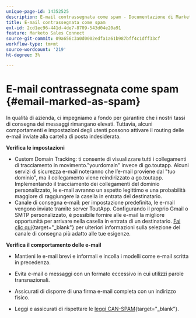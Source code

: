 ```yaml
---
unique-page-id: 14352525
description: E-mail contrassegnata come spam - Documentazione di Marketo - Documentazione del prodotto
title: E-mail contrassegnata come spam
exl-id: 2cd1ec96-441d-4de7-8709-543d04e20a91
feature: Marketo Sales Connect
source-git-commit: 09a656c3a0d0002edfa1a61b987bff4c1dff33cf
workflow-type: tm+mt
source-wordcount: '219'
ht-degree: 3%

---
```


# E-mail contrassegnata come spam {#email-marked-as-spam}

In qualità di azienda, ci impegniamo a fondo per garantire che i nostri tassi di consegna dei messaggi rimangano elevati. Tuttavia, alcuni comportamenti e impostazioni degli utenti possono attivare il routing delle e-mail inviate alla cartella di posta indesiderata.

**Verifica le impostazioni**

* Custom Domain Tracking: ti consente di visualizzare tutti i collegamenti di tracciamento in movimento.&quot;yourdomain&quot; invece di go.toutapp. Alcuni servizi di sicurezza e-mail noteranno che l’e-mail proviene dal &quot;tuo dominio&quot;, ma il collegamento viene reindirizzato a go.toutapp. Implementando il tracciamento dei collegamenti del dominio personalizzato, le e-mail avranno un aspetto legittimo e una probabilità maggiore di raggiungere la casella in entrata del destinatario.
* Canale di consegna e-mail: per impostazione predefinita, le e-mail vengono inviate tramite server ToutApp. Configurando il proprio Gmail o SMTP personalizzato, è possibile fornire alle e-mail la migliore opportunità per arrivare nella casella in entrata di un destinatario. [Fai clic qui](https://nation.marketo.com/docs/DOC-5080){target="_blank"} per ulteriori informazioni sulla selezione del canale di consegna più adatto alle tue esigenze.

**Verifica il comportamento delle e-mail**

* Mantieni le e-mail brevi e informali e incolla i modelli come e-mail scritta in precedenza.

* Evita e-mail o messaggi con un formato eccessivo in cui utilizzi parole transnazionali.

* Assicurati di disporre di una firma e-mail completa con un indirizzo fisico.

* Leggi e assicurati di rispettare le [leggi CAN-SPAM](https://www.ftc.gov/business-guidance/resources/can-spam-act-compliance-guide-business){target="_blank"}.
